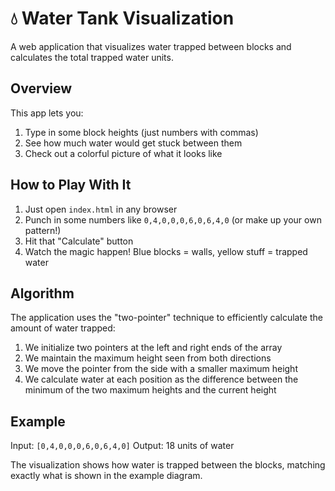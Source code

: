# 💧 Water Tank Visualization

A web application that visualizes water trapped between blocks and calculates the total trapped water units.

## Overview

This app lets you:

1. Type in some block heights (just numbers with commas)
2. See how much water would get stuck between them
3. Check out a colorful picture of what it looks like

## How to Play With It

1. Just open `index.html` in any browser
2. Punch in some numbers like `0,4,0,0,0,6,0,6,4,0` (or make up your own pattern!)
3. Hit that "Calculate" button
4. Watch the magic happen! Blue blocks = walls, yellow stuff = trapped water

## Algorithm

The application uses the "two-pointer" technique to efficiently calculate the amount of water trapped:

1. We initialize two pointers at the left and right ends of the array
2. We maintain the maximum height seen from both directions
3. We move the pointer from the side with a smaller maximum height
4. We calculate water at each position as the difference between the minimum of the two maximum heights and the current height

## Example

Input: `[0,4,0,0,0,6,0,6,4,0]`
Output: 18 units of water

The visualization shows how water is trapped between the blocks, matching exactly what is shown in the example diagram. 